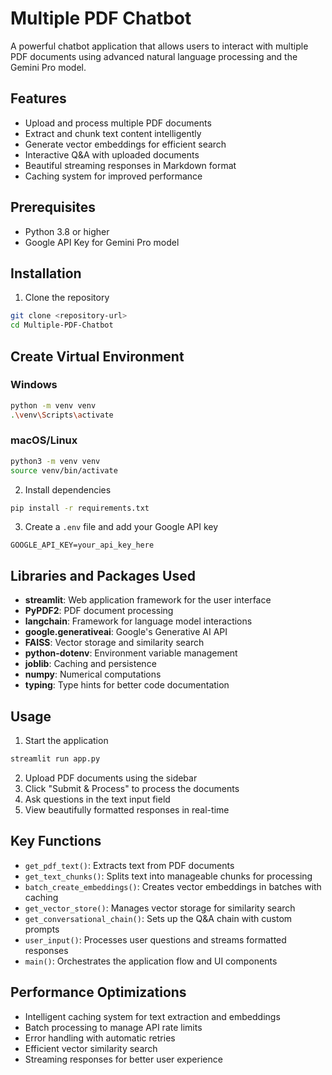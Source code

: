 # Multiple PDF Chatbot

A powerful chatbot application that allows users to interact with multiple PDF documents using advanced natural language processing and the Gemini Pro model.

## Features

- Upload and process multiple PDF documents
- Extract and chunk text content intelligently
- Generate vector embeddings for efficient search
- Interactive Q&A with uploaded documents
- Beautiful streaming responses in Markdown format
- Caching system for improved performance

## Prerequisites

- Python 3.8 or higher
- Google API Key for Gemini Pro model

## Installation

1. Clone the repository
```bash
git clone <repository-url>
cd Multiple-PDF-Chatbot
```
## Create Virtual Environment

### Windows
```bash
python -m venv venv
.\venv\Scripts\activate
```

### macOS/Linux
```bash
python3 -m venv venv
source venv/bin/activate
```
2. Install dependencies
```bash
pip install -r requirements.txt
```

3. Create a `.env` file and add your Google API key
```
GOOGLE_API_KEY=your_api_key_here
```

## Libraries and Packages Used

- **streamlit**: Web application framework for the user interface
- **PyPDF2**: PDF document processing
- **langchain**: Framework for language model interactions
- **google.generativeai**: Google's Generative AI API
- **FAISS**: Vector storage and similarity search
- **python-dotenv**: Environment variable management
- **joblib**: Caching and persistence
- **numpy**: Numerical computations
- **typing**: Type hints for better code documentation

## Usage

1. Start the application
```bash
streamlit run app.py
```

2. Upload PDF documents using the sidebar
3. Click "Submit & Process" to process the documents
4. Ask questions in the text input field
5. View beautifully formatted responses in real-time

## Key Functions

- `get_pdf_text()`: Extracts text from PDF documents
- `get_text_chunks()`: Splits text into manageable chunks for processing
- `batch_create_embeddings()`: Creates vector embeddings in batches with caching
- `get_vector_store()`: Manages vector storage for similarity search
- `get_conversational_chain()`: Sets up the Q&A chain with custom prompts
- `user_input()`: Processes user questions and streams formatted responses
- `main()`: Orchestrates the application flow and UI components

## Performance Optimizations

- Intelligent caching system for text extraction and embeddings
- Batch processing to manage API rate limits
- Error handling with automatic retries
- Efficient vector similarity search
- Streaming responses for better user experience
